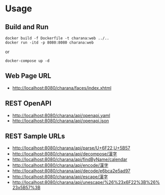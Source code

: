 # Usage

## Build and Run

    docker build -f Dockerfile -t charana:web ../..
    docker run -itd -p 8080:8080 charana:web

or

    docker-compose up -d

## Web Page URL

- <http://localhost:8080/charana/faces/index.xhtml>

## REST OpenAPI

- <http://localhost:8080/charana/api/openapi.yaml>
- <http://localhost:8080/charana/api/openapi.json>

## REST Sample URLs

- <http://localhost:8080/charana/api/parse/U+6F22,U+5B57>
- <http://localhost:8080/charana/api/decompose/漢字>
- <http://localhost:8080/charana/api/findByName/calendar>
- <http://localhost:8080/charana/api/encode/漢字>
- <http://localhost:8080/charana/api/decode/e6bca2e5ad97>
- <http://localhost:8080/charana/api/escape/漢字>
- <http://localhost:8080/charana/api/unescape/%26%23x6F22%3B%26%23x5B57%3B>
